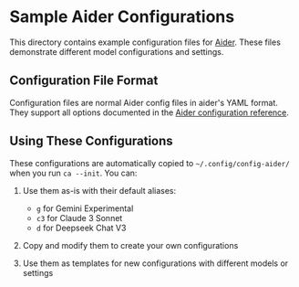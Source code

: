 # Sample Aider Configurations

This directory contains example configuration files for [Aider](https://aider.chat). These files demonstrate different model configurations and settings.

## Configuration File Format

Configuration files are normal Aider config files in aider's YAML format.
They support all options documented in the [Aider configuration reference](https://github.com/Aider-AI/aider/blob/main/aider/website/assets/sample.aider.conf.yml).

## Using These Configurations

These configurations are automatically copied to `~/.config/config-aider/` when you run `ca --init`. You can:

1. Use them as-is with their default aliases:

   - `g` for Gemini Experimental
   - `c3` for Claude 3 Sonnet
   - `d` for Deepseek Chat V3

2. Copy and modify them to create your own configurations

3. Use them as templates for new configurations with different models or settings
